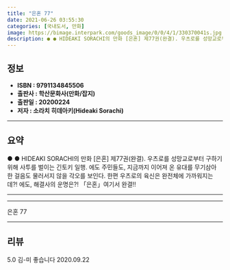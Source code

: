 ```yaml
---
title: "은혼 77"
date: 2021-06-26 03:55:30
categories: [국내도서, 만화]
image: https://bimage.interpark.com/goods_image/0/0/4/1/330370041s.jpg
description: ● ● HIDEAKI SORACHI의 만화 [은혼] 제77권(완결). 우츠로를 성망교로부터 구하기 위해 사투를 벌이는 긴토키 일행. 에도 주민들도, 지금까지 이어져 온 유대를 무기삼아 한 걸음도 물러서지 않을 각오를 보인다. 한편 우츠로의 육신은 완전체에 가까워지는데?! 에도, 해결
---
```


## **정보**

- **ISBN : 9791134845506**
- **출판사 : 학산문화사(만화/잡지)**
- **출판일 : 20200224**
- **저자 : 소라치 히데아키(Hideaki Sorachi)**

------



## **요약**

●  ●  HIDEAKI SORACHI의 만화 [은혼] 제77권(완결). 우츠로를 성망교로부터 구하기 위해 사투를 벌이는 긴토키 일행. 에도 주민들도, 지금까지 이어져 온 유대를 무기삼아 한 걸음도 물러서지 않을 각오를 보인다. 한편 우츠로의 육신은 완전체에 가까워지는데?! 에도, 해결사의 운명은?! 「은혼」여기서 완결!!

------



------


은혼 77 

------


## **리뷰** 

5.0 김-미 좋습니다 2020.09.22 <br/>